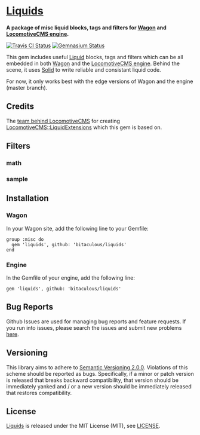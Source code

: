 [Liquids](http://bitaculous.github.io/liquids "A package of misc liquid blocks, tags and filters for Wagon and LocomotiveCMS engine.")
======================================================================================================================================

**A package of misc liquid blocks, tags and filters for [Wagon](https://github.com/locomotivecms/wagon "The right tool to create and modify a LocomotiveCMS website locally.")
and [LocomotiveCMS engine](https://github.com/locomotivecms/engine "The engine of LocomotiveCMS.").**

[![Travis CI Status](https://travis-ci.org/bitaculous/liquids.svg)](http://travis-ci.org/bitaculous/liquids)
[![Gemnasium Status](https://gemnasium.com/bitaculous/liquids.svg)](https://gemnasium.com/bitaculous/liquids)

This gem includes useful [Liquid](http://liquidmarkup.org "Liquid Templating language") blocks, tags and filters which
can be all embedded in both [Wagon](https://github.com/locomotivecms/wagon "The right tool to create and modify a LocomotiveCMS website locally.")
and the [LocomotiveCMS engine](https://github.com/locomotivecms/engine "The engine of LocomotiveCMS."). Behind the scene,
it uses [Solid](https://github.com/tigerlily/solid "Helpers for easily creating custom Liquid tags and block.") to write
reliable and consistant liquid code.

For now, it only works best with the edge versions of Wagon and the engine (master branch).

Credits
-------

The [team behind LocomotiveCMS](http://locomotivecms.com/crew "The crew behind LocomotiveCMS") for creating
[LocomotiveCMS::LiquidExtensions](https://github.com/locomotivecms/liquid_extensions "A list of misc liquid tags and filters.")
which this gem is based on.

Filters
-------

### math

### sample

Installation
------------

### Wagon

In your Wagon site, add the following line to your Gemfile:

    group :misc do
      gem 'liquids', github: 'bitaculous/liquids'
    end

### Engine

In the Gemfile of your engine, add the following line:

    gem 'liquids', github: 'bitaculous/liquids'

Bug Reports
-----------

Github Issues are used for managing bug reports and feature requests. If you run into issues, please search the issues
and submit new problems [here](https://github.com/bitaculous/liquids/issues "Github Issues").

Versioning
----------

This library aims to adhere to [Semantic Versioning 2.0.0][semver]. Violations of this scheme should be reported as bugs.
Specifically, if a minor or patch version is released that breaks backward compatibility, that version should be
immediately yanked and / or a new version should be immediately released that restores compatibility.

[semver]: http://semver.org

License
-------

[Liquids](http://bitaculous.github.io/liquids "A package of misc liquid blocks, tags and filters for Wagon and LocomotiveCMS engine.")
is released under the MIT License (MIT), see [LICENSE](https://raw.githubusercontent.com/bitaculous/liquids/master/LICENSE "License").